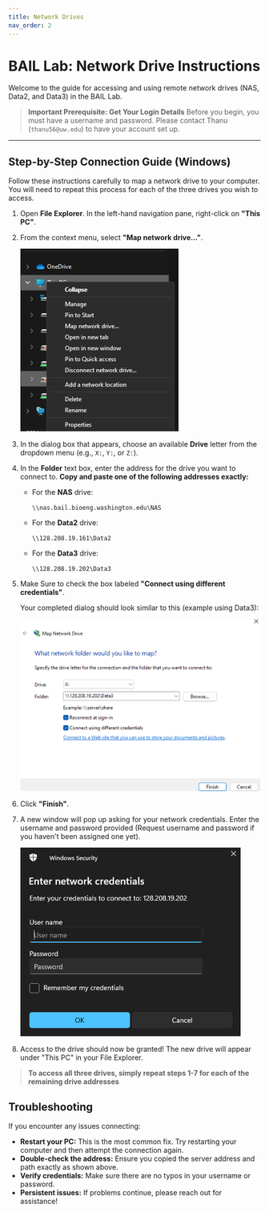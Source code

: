 ```yaml
---
title: Network Drives
nav_order: 2
---
```


# BAIL Lab: Network Drive Instructions

Welcome to the guide for accessing and using remote network drives (NAS, Data2, and Data3) in the BAIL Lab.

> **Important Prerequisite: Get Your Login Details**
> Before you begin, you must have a username and password. Please contact Thanu (`thanu56@uw.edu`) to have your account set up.

---

## Step-by-Step Connection Guide (Windows)

Follow these instructions carefully to map a network drive to your computer. You will need to repeat this process for each of the three drives you wish to access.

1.  Open **File Explorer**. In the left-hand navigation pane, right-click on **"This PC"**.
2.  From the context menu, select **"Map network drive..."**.

    ![Screenshot of right-clicking 'This PC'](./assets/images/image1.png)

3.  In the dialog box that appears, choose an available **Drive** letter from the dropdown menu (e.g., `X:`, `Y:`, or `Z:`).

4.  In the **Folder** text box, enter the address for the drive you want to connect to. **Copy and paste one of the following addresses exactly:**

    *   For the **NAS** drive:
        ```
        \\nas.bail.bioeng.washington.edu\NAS
        ```
    *   For the **Data2** drive:
        ```
        \\128.208.19.161\Data2
        ```
    *   For the **Data3** drive:
        ```
        \\128.208.19.202\Data3
        ```

5.  Make Sure to check the box labeled **"Connect using different credentials"**.

    Your completed dialog should look similar to this (example using Data3):

    ![Screenshot of the completed 'Map Network Drive' dialog'](./assets/images/image2.png)

6.  Click **"Finish"**.

7.  A new window will pop up asking for your network credentials. Enter the username and password provided (Request username and password if you haven't been assigned one yet).

    ![Screenshot of the Windows Security login prompt](./assets/images/image3.png)

8.  Access to the drive should now be granted! The new drive will appear under "This PC" in your File Explorer.

> **To access all three drives, simply repeat steps 1-7 for each of the remaining drive addresses**

## Troubleshooting

If you encounter any issues connecting:
*   **Restart your PC:** This is the most common fix. Try restarting your computer and then attempt the connection again.
*   **Double-check the address:** Ensure you copied the server address and path exactly as shown above.
*   **Verify credentials:** Make sure there are no typos in your username or password.
*   **Persistent issues:** If problems continue, please reach out for assistance!
